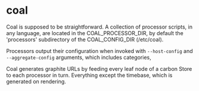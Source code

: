 coal
====

Coal is supposed to be straightforward. A collection of processor scripts, in any language, are located in
the COAL_PROCESSOR_DIR, by default the 'processors' subdirectory of the COAL_CONFIG_DIR (/etc/coal).

Processors output their configuration when invoked with `--host-config` and `--aggregate-config` arguments, which includes
categories,

Coal generates graphite URLs by feeding every leaf node of a carbon Store to each processor in turn. Everything except
the timebase, which is generated on rendering.

